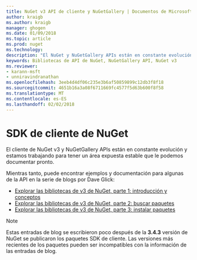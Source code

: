 ```yaml
---
title: NuGet v3 API de cliente y NuGetGallery | Documentos de Microsoft
author: kraigb
ms.author: kraigb
manager: ghogen
ms.date: 01/09/2018
ms.topic: article
ms.prod: nuget
ms.technology: 
description: "El NuGet y NuGetGallery APIs están en constante evolución y aún no aparece documentado, pero ejemplos están disponibles en el blog de Dave Glick."
keywords: Bibliotecas de API de NuGet, NuGetGallery API, NuGet v3
ms.reviewer:
- karann-msft
- unniravindranathan
ms.openlocfilehash: 3eeb4d4df06c235e3b6af50859899c12db3f8f18
ms.sourcegitcommit: 4651b16a3a08f6711669fc4577f5d63b600f8f58
ms.translationtype: MT
ms.contentlocale: es-ES
ms.lasthandoff: 02/02/2018
---
```

# <a name="nuget-client-sdk"></a>SDK de cliente de NuGet

El cliente de NuGet v3 y NuGetGallery APIs están en constante evolución y estamos trabajando para tener un área expuesta estable que le podemos documentar pronto.

Mientras tanto, puede encontrar ejemplos y documentación para algunas de la API en la serie de blogs por Dave Glick:

- [Explorar las bibliotecas de v3 de NuGet, parte 1: introducción y conceptos](http://daveaglick.com/posts/exploring-the-nuget-v3-libraries-part-1)
- [Explorar las bibliotecas de v3 de NuGet, parte 2: buscar paquetes](http://daveaglick.com/posts/exploring-the-nuget-v3-libraries-part-2)
- [Explorar las bibliotecas de v3 de NuGet, parte 3: instalar paquetes](http://daveaglick.com/posts/exploring-the-nuget-v3-libraries-part-3)

> [!Note]
> Estas entradas de blog se escribieron poco después de la **3.4.3** versión de NuGet se publicaron los paquetes SDK de cliente.
> Las versiones más recientes de los paquetes pueden ser incompatibles con la información de las entradas de blog.
